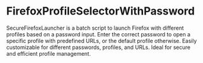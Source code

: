 # FirefoxProfileSelectorWithPassword
SecureFirefoxLauncher is a batch script to launch Firefox with different profiles based on a password input. Enter the correct password to open a specific profile with predefined URLs, or the default profile otherwise. Easily customizable for different passwords, profiles, and URLs. Ideal for secure and efficient profile management.
